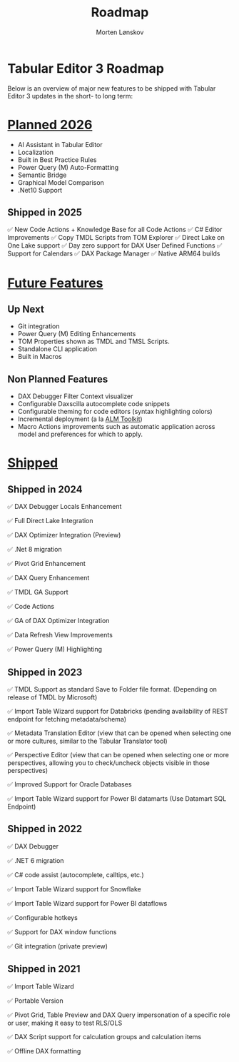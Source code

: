 ﻿---
uid: roadmap
title: Roadmap
author: Morten Lønskov
updated: 2025-10-29
---
# Tabular Editor 3 Roadmap

Below is an overview of major new features to be shipped with Tabular Editor 3 updates in the short- to long term:


# [Planned 2026](#tab/Planned2026)

- AI Assistant in Tabular Editor
- Localization
- Built in Best Practice Rules
- Power Query (M) Auto-Formatting
- Semantic Bridge
- Graphical Model Comparison
- .Net10 Support

 
## Shipped in 2025
✅ New Code Actions + Knowledge Base for all Code Actions
✅ C# Editor Improvements
✅ Copy TMDL Scripts from TOM Explorer
✅ Direct Lake on One Lake support
✅ Day zero support for DAX User Defined Functions
✅ Support for Calendars
✅ DAX Package Manager
✅ Native ARM64 builds

# [Future Features](#tab/FutureFeatures)

## Up Next

- Git integration
- Power Query (M) Editing Enhancements
- TOM Properties shown as TMDL and TMSL Scripts. 
- Standalone CLI application
- Built in Macros

## Non Planned Features

- DAX Debugger Filter Context visualizer
- Configurable Daxscilla autocomplete code snippets
- Configurable theming for code editors (syntax highlighting colors)
- Incremental deployment (a la [ALM Toolkit](http://alm-toolkit.com/))
- Macro Actions improvements such as automatic application across model and preferences for which to apply.


# [Shipped](#tab/shipped)

## Shipped in 2024
✅ DAX Debugger Locals Enhancement

✅ Full Direct Lake Integration

✅ DAX Optimizer Integration (Preview)

✅ .Net 8 migration

✅ Pivot Grid Enhancement

✅ DAX Query Enhancement

✅ TMDL GA Support

✅ Code Actions

✅ GA of DAX Optimizer Integration

✅ Data Refresh View Improvements

✅ Power Query (M) Highlighting

## Shipped in 2023
✅ TMDL Support as standard Save to Folder file format. (Depending on release of TMDL by Microsoft)

✅ Import Table Wizard support for Databricks (pending availability of REST endpoint for fetching metadata/schema)

✅ Metadata Translation Editor (view that can be opened when selecting one or more cultures, similar to the Tabular Translator tool)

✅ Perspective Editor (view that can be opened when selecting one or more perspectives, allowing you to check/uncheck objects visible in those perspectives)

✅ Improved Support for Oracle Databases

✅ Import Table Wizard support for Power BI datamarts (Use Datamart SQL Endpoint)

## Shipped in 2022

✅  DAX Debugger

✅  .NET 6 migration

✅  C# code assist (autocomplete, calltips, etc.)

✅  Import Table Wizard support for Snowflake

✅  Import Table Wizard support for Power BI dataflows

✅  Configurable hotkeys

✅  Support for DAX window functions

✅  Git integration (private preview)

## Shipped in 2021
✅  Import Table Wizard

✅  Portable Version

✅  Pivot Grid, Table Preview and DAX Query impersonation of a specific role or user, making it easy to test RLS/OLS

✅  DAX Script support for calculation groups and calculation items

✅  Offline DAX formatting

